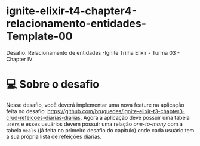 # ignite-elixir-t4-chapter4-relacionamento-entidades-Template-00
Desafio: Relacionamento de entidades -Ignite Trilha Elixir - Turma 03 - Chapter IV

# 💻 Sobre o desafio

Nesse desafio, você deverá implementar uma nova feature na aplicação feita no desafio: https://github.com/bruguedes/ignite-elixir-t3-chapter3-crud-refeicoes-diarias-diarias.
Agora a aplicação deve possuir uma tabela `users` e esses usuários devem possuir uma relação *one-to-many* com 
a tabela `meals` (já feita no primeiro desafio do capítulo) onde cada usuário tem a sua própria lista de refeições diárias.
